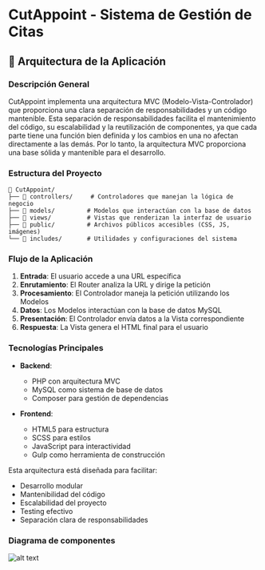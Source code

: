 # CutAppoint - Sistema de Gestión de Citas

## 🚀 Arquitectura de la Aplicación

### Descripción General

CutAppoint implementa una arquitectura MVC (Modelo-Vista-Controlador) que proporciona una clara separación de responsabilidades y un código mantenible.
Esta separación de responsabilidades facilita el mantenimiento del código, su escalabilidad y la reutilización de componentes, ya que cada parte tiene una función bien definida y los cambios en una no afectan directamente a las demás. Por lo tanto, la arquitectura MVC proporciona una base sólida y mantenible para el desarrollo.

### Estructura del Proyecto
```
📁 CutAppoint/
├── 📁 controllers/     # Controladores que manejan la lógica de negocio
├── 📁 models/         # Modelos que interactúan con la base de datos
├── 📁 views/          # Vistas que renderizan la interfaz de usuario
├── 📁 public/         # Archivos públicos accesibles (CSS, JS, imágenes)
└── 📁 includes/       # Utilidades y configuraciones del sistema
```

### Flujo de la Aplicación

1. **Entrada**: El usuario accede a una URL específica
2. **Enrutamiento**: El Router analiza la URL y dirige la petición
3. **Procesamiento**: El Controlador maneja la petición utilizando los Modelos
4. **Datos**: Los Modelos interactúan con la base de datos MySQL
5. **Presentación**: El Controlador envía datos a la Vista correspondiente
6. **Respuesta**: La Vista genera el HTML final para el usuario

### Tecnologías Principales

- **Backend**: 
  - PHP con arquitectura MVC
  - MySQL como sistema de base de datos
  - Composer para gestión de dependencias

- **Frontend**:
  - HTML5 para estructura
  - SCSS para estilos
  - JavaScript para interactividad
  - Gulp como herramienta de construcción

Esta arquitectura está diseñada para facilitar:
- Desarrollo modular
- Mantenibilidad del código
- Escalabilidad del proyecto
- Testing efectivo
- Separación clara de responsabilidades



### Diagrama de componentes
![alt text](image.png)



